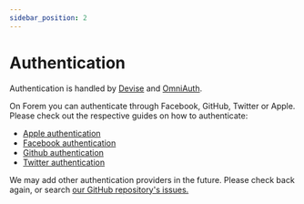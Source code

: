 ```yaml
---
sidebar_position: 2
---
```


# Authentication

Authentication is handled by [Devise](https://github.com/plataformatec/devise)
and [OmniAuth](https://github.com/omniauth/omniauth).

On Forem you can authenticate through Facebook, GitHub, Twitter or Apple. Please check out
the respective guides on how to authenticate:

- [Apple authentication](auth-apple)
- [Facebook authentication](auth-facebook)
- [Github authentication](auth-github)
- [Twitter authentication](auth-twitter)

We may add other authentication providers in the future. Please check back
again, or search
[our GitHub repository's issues.](https://github.com/forem/forem/issues)
